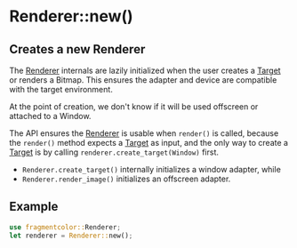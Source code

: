 # Renderer::new()

## Creates a new Renderer

The [Renderer](https://fragmentcolor.org/api/renderer/) internals are lazily initialized
when the user creates a [Target](https://fragmentcolor.org/api/target/) or renders a Bitmap.
This ensures the adapter and device are compatible with the target environment.

At the point of creation, we don't know if it will be used offscreen or attached to a Window.

The API ensures the [Renderer](https://fragmentcolor.org/api/renderer/) is usable when `render()` is called,
because the `render()` method expects a [Target](https://fragmentcolor.org/api/target/) as input, and
the only way to create a [Target](https://fragmentcolor.org/api/target/)
is by calling `renderer.create_target(Window)` first.

- `Renderer.create_target()` internally initializes a window adapter, while
- `Renderer.render_image()` initializes an offscreen adapter.

## Example

```rust
use fragmentcolor::Renderer;
let renderer = Renderer::new();
```
